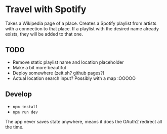 # Travel with Spotify

Takes a Wikipedia page of a place. Creates a Spotify playlist from artists with a connection to that place. If a playlist with the desired name already exists, they will be added to that one.

## TODO

- Remove static playlist name and location placeholder
- Make a bit more beautiful
- Deploy somewhere (zeit.sh? github pages?)
- Actual location search input? Possibly with a map :OOOOO

## Develop

- `npm install`
- `npm run dev`

The app never saves state anywhere, means it does the OAuth2 redirect all the time.